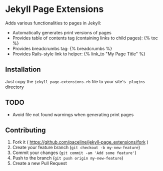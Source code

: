# Jekyll Page Extensions

Adds various functionalities to pages in Jekyll:
* Automatically generates print versions of pages
* Provides table of contents tag (containing links to child pages): {% toc %}
* Provides breadcrumbs tag: {% breadcrumbs %}
* Provides Rails-style link to helper: {% link_to "My Page Title" %}

## Installation

Just copy the `jekyll_page-extensions.rb` file to your site's `_plugins` directory

## TODO

* Avoid file not found warnings when generating print pages

## Contributing

1. Fork it ( https://github.com/paceline/jekyll-page_extensions/fork )
2. Create your feature branch (`git checkout -b my-new-feature`)
3. Commit your changes (`git commit -am 'Add some feature'`)
4. Push to the branch (`git push origin my-new-feature`)
5. Create a new Pull Request
